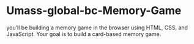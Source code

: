 # Umass-global-bc-Memory-Game
 you’ll be building a memory game in the browser using HTML, CSS, and JavaScript. Your goal is to build a card-based memory game.
